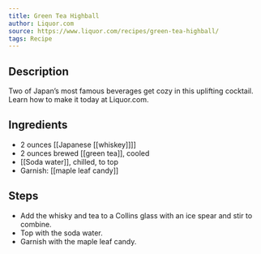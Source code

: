 ```yaml
---
title: Green Tea Highball
author: Liquor.com
source: https://www.liquor.com/recipes/green-tea-highball/
tags: Recipe
---
```

## Description
Two of Japan’s most famous beverages get cozy in this uplifting cocktail. Learn how to make it today at Liquor.com.
## Ingredients
- 2 ounces [[Japanese [[whiskey]]]]
- 2 ounces brewed [[green tea]], cooled
- [[Soda water]], chilled, to top
- Garnish: [[maple leaf candy]]
## Steps
- Add the whisky and tea to a Collins glass with an ice spear and stir to combine.
- Top with the soda water.
- Garnish with the maple leaf candy.